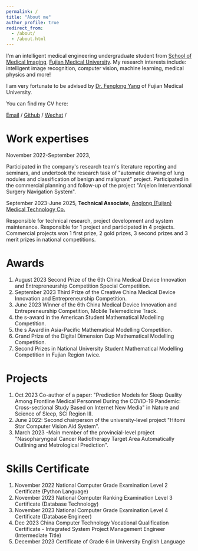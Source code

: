 ```yaml
---
permalink: /
title: "About me"
author_profile: true
redirect_from: 
  - /about/
  - /about.html
---
```


I'm an intelligent medical engineering undergraduate student from [School of Medical Imaging](https://yxxy.fjmu.edu.cn/), [Fujian Medical University](https://www.fjmu.edu.cn/). My research interests include: intelligent image recognition, computer vision, machine learning, medical physics and more!

I am very fortunate to be advised by [Dr. Fenglong Yang](http://lab.malab.cn/~yangfl/) of Fujian Medical University.

You can find my CV here: 

[Email](mailto:sweet66661@outlook.com) / [Github](https://github.com/wangziyingly) / [Wechat](../images/wechat.jpg) / 


Work expertises
======
November 2022-September 2023,

Participated in the company's research team's literature reporting and seminars, and undertook the research task of "automatic drawing of lung nodules and classification of benign and malignant" project. Participated in the commercial planning and follow-up of the project "Anjelon Interventional Surgery Navigation System".

September 2023-June 2025, **Technical Associate**, [Anglong (Fujian) Medical Technology Co.](https://aiqicha.baidu.com/detail/compinfo?pid=91969160403358&rq=ef&pd=ee&from=ps&query=%E5%AE%89%E6%8D%B7%E9%BE%99(%E7%A6%8F%E5%BB%BA)%E5%8C%BB%E7%96%97%E6%8A%80%E6%9C%AF%E6%9C%89%E9%99%90%E5%85%AC%E5%8F%B8)

Responsible for technical research, project development and system maintenance. Responsible for 1 project and participated in 4 projects. Commercial projects won 1 first prize, 2 gold prizes, 3 second prizes and 3 merit prizes in national competitions.

Awards
======
1. August 2023 Second Prize of the 6th China Medical Device Innovation and Entrepreneurship Competition Special Competition.
1. September 2023 Third Prize of the Creative China Medical Device Innovation and Entrepreneurship Competition. 
1. June 2023 Winner of the 6th China Medical Device Innovation and Entrepreneurship Competition, Mobile Telemedicine Track.
1. the s-award in the American Student Mathematical Modelling Competition.
1. the s Award in Asia-Pacific Mathematical Modelling Competition.  
1. Grand Prize of the Digital Dimension Cup Mathematical Modelling Competition.
1. Second Prizes in National University Student Mathematical Modelling Competition in Fujian Region twice.

Projects
======
1. Oct 2023 Co-author of a paper: "Prediction Models for Sleep Quality Among Frontline Medical Personnel During the COVID-19 Pandemic: Cross-sectional Study Based on Internet New Media" in Nature and Science of Sleep, SCI Region III.
2. June 2022: Second chairperson of the university-level project "Hitomi Star Computer Vision Aid System".
3. March 2023 -Main member of the provincial-level project "Nasopharyngeal Cancer Radiotherapy Target Area Automatically Outlining and Metrological Prediction".

Skills Certificate
======
1. November 2022 National Computer Grade Examination Level 2 Certificate (Python Language)
2. November 2023 National Computer Ranking Examination Level 3 Certificate (Database Technology)
3. November 2023 National Computer Grade Examination Level 4 Certificate (Database Engineer)
4. Dec 2023 China Computer Technology Vocational Qualification Certificate - Integrated System Project Management Engineer (Intermediate Title)
5. December 2023 Certificate of Grade 6 in University English Language
